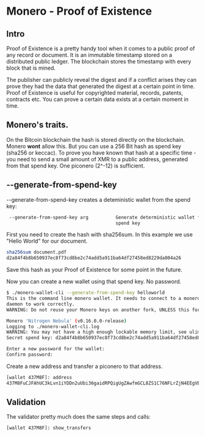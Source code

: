 # Monero - Proof of Existence

## Intro

Proof of Existence is a pretty handy tool when it comes to a public proof of any record or document. It is an immutable timestamp stored on a distributed public ledger. The blockchain stores the timestamp with every block that is mined.

The publisher can publicly reveal the digest and if  a conflict arises they can prove they had the data that generated the digest at a certain point in time. Proof of Existence is useful for copyrighted material, records, patents, contracts etc. You can prove a certain data exists at a certain moment in time.

## Monero's traits.

On the Bitcoin blockchain the hash is stored directly on the blockchain. Monero **wont** allow this. But you can use a 256 Bit hash as spend key (sha256 or keccac). To prove you have known that hash at a specific time - you need to send a small amount of XMR to a public address, generated from that spend key. One piconero (2^-12) is sufficient.

## --generate-from-spend-key

--generate-from-spend-key creates a deteministic wallet from the spend key:

```bash
 --generate-from-spend-key arg          Generate deterministic wallet from 
                                        spend key
```

First you need to create the hash with sha256sum. In this example we use "Hello World" for our document.

```bash
sha256sum document.pdf
d2a84f4b8b650937ec8f73cd8be2c74add5a911ba64df27458ed8229da804a26
```
Save this hash as your Proof of Existence for some point in the future.

Now you can create a new wallet using that spend key. No password.
```bash
$ ./monero-wallet-cli --generate-from-spend-key helloworld
This is the command line monero wallet. It needs to connect to a monero
daemon to work correctly.
WARNING: Do not reuse your Monero keys on another fork, UNLESS this fork has key reuse mitigations built in. Doing so will harm your privacy.

Monero 'Nitrogen Nebula' (v0.16.0.0-release)
Logging to ./monero-wallet-cli.log
WARNING: You may not have a high enough lockable memory limit, see ulimit -l
Secret spend key: d2a84f4b8b650937ec8f73cd8be2c74add5a911ba64df27458ed8229da804a26

Enter a new password for the wallet: 
Confirm password:
```

Create a new address and transfer a piconero to that address.

```bash
[wallet 437M8F]: address
437M8FuCJFAhUC3kLvn1iYDDn2uUbi36gaidRPQigUgZAwfmGCL8ZS1C76NFLrZjN4EEgVBEBeD4D2MJKEWSW936BQXCYTB
```

## Validation

The validator pretty much does the same steps and calls:

```bash
[wallet 437M8F]: show_transfers

```
